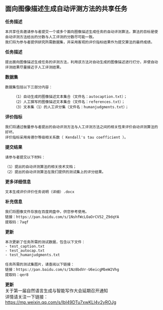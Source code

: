## 面向图像描述生成自动评测方法的共享任务

**任务描述**

    本共享任务邀请参与者提交一个或多个面向图像描述生成任务的自动评测算法，算法的目标是使自动评测方法给出的分数与人工评测的分数尽可能一致。
    我们将为参与者提供研究所需数据集，并采用客观的评价指标结果作为提交算法的最终成绩。  
    
**任务描述**

    提出面向图像描述生成任务的评测方法，利用该方法对自动生成的图像描述进行打分，并使自动评测结果尽量接近于人工评测结果。  
    
**数据集**

    数据集包括以下三部分内容：
    
        （1）自动生成的图像描述文本集合（文件名：autocaption.txt）；
        （2）人工撰写的图像描述文本集合（文件名：references.txt）；
        （3）文本集（1）的人工评分集（文件名：humanjudgments.txt）；  

**评价指标**

    我们将通过衡量参与者提出的自动评测方法与人工评测方法之间的相关性来评价自动评测算法的好坏。
    评价指标采用肯德尔等级相关系数（ Kendall's tau coefficient ）。

**提交结果**

    请参与者提交以下材料：
    
    （1）提出的自动评测算法的相关技术文档；  
    （2）提出的自动评测算法在我们提供的测试集上的评分结果。 

**更多详细信息**

    文本生成评价评价任务说明（详细）.docx

**补充信息**

    我们将图像文件存放在百度网盘中，供您参考使用。
    链接：https://pan.baidu.com/s/1NshfWcLOaOrCV52_Z9dqYA 
    提取码：7aqf   
    
**更新**   
    
    本次更新了任务所需的测试数据，包含以下文件：
    - test_caption.txt
    - test_autocap.txt
    - test_humanjudgments.txt
    
    任务所需的测试集图片，请查阅以下链接：
    链接：https://pan.baidu.com/s/1Nz8bdVr-U6eicgMbeW2Vhg 
    提取码：qer8

**更新**  
    关于第一届自然语言生成与智能写作大会延期召开通知   
    详情请关注一下链接：  
    https://mp.weixin.qq.com/s/lbI49DTu7xwKLI4v2yROJg   
